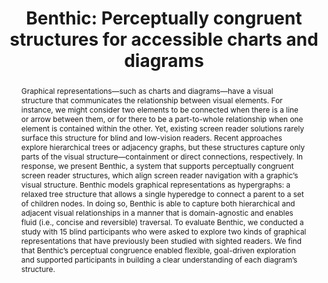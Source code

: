 ---
title: "Benthic: Perceptually congruent structures for accessible charts and diagrams"
slug: benthic-assets-2025
authors: C. Mei; J. Pollock; D. Hajas; J. Zong; A. Satyanarayan
venue: Proceedings of the 27th ACM SIGACCESS Conference on Computers and Accessibility (ASSETS ’25). Association for Computing Machinery
year: 2025
doi: 10.1145/3663547.3746342
pdf_url: /assets/papers/benthic-assets-2025.pdf
tags:
  - representational-productivity-tools
abstract: >
  Graphical representations—such as charts and diagrams—have a visual structure that communicates the relationship between visual elements. For instance, we might consider two elements to be connected when there is a line or arrow between them, or for there to be a part-to-whole relationship when one element is contained within the other. Yet, existing screen reader solutions rarely surface this structure for blind and low-vision readers. Recent approaches explore hierarchical trees or adjacency graphs, but these structures capture only parts of the visual structure—containment or direct connections, respectively. In response, we present Benthic, a system that supports perceptually congruent screen reader structures, which align screen reader navigation with a graphic’s visual structure. Benthic models graphical representations as hypergraphs: a relaxed tree structure that allows a single hyperedge to connect a parent to a set of children nodes. In doing so, Benthic is able to capture both hierarchical and adjacent visual relationships in a manner that is domain-agnostic and enables fluid (i.e., concise and reversible) traversal. To evaluate Benthic, we conducted a study with 15 blind participants who were asked to explore two kinds of graphical representations that have previously been studied with sighted readers. We find that Benthic’s perceptual congruence enabled flexible, goal-driven exploration and supported participants in building a clear understanding of each diagram’s structure.
---